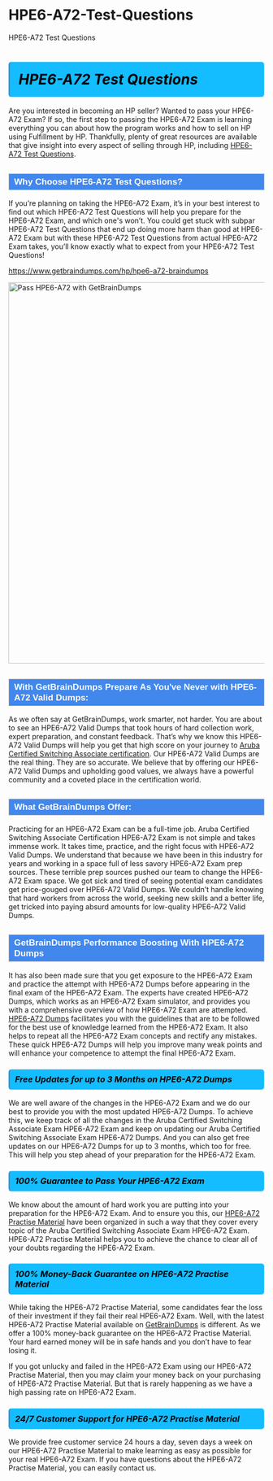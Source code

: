 # HPE6-A72-Test-Questions
HPE6-A72 Test Questions
<h1><strong><span style="display: block; color: #000000; background: #14BDFF; border: 0.5px solid #AED6F1; border-left: 3px solid #3498DB; padding: .6em; border-radius: 6px;">                     <em>HPE6-A72 <span class="exam_variation">Test Questions</span> </em>                </span></strong>            </h1>                        <p>Are you interested in becoming an HP seller? Wanted to pass your HPE6-A72 Exam? If so, the first step to passing the HPE6-A72 Exam is             learning everything you can about how the program works and how to sell on HP using Fulfillment by HP. Thankfully, plenty of great resources             are available that give insight into every aspect of selling through HP, including <a href="https://www.getbraindumps.com/hp/hpe6-a72-braindumps">HPE6-A72 <span class="exam_variation">Test Questions</span></a>.</p>                        <h2 style="background: #4287ec; border: 1px solid #cccccc; padding: 5px 10px;">                <span style="color: #ffffff;">                    <span style="font-size: 11pt;">                        <span style="line-height: normal;">                            <span style="font-family: Calibri,sans-serif;">                                <strong>                                    <span style="font-size: 13.0pt;">Why Choose HPE6-A72 <span class="exam_variation">Test Questions</span>?</span>                                </strong>                            </span>                        </span>                    </span>                </span>            </h2>                        <p>If you’re planning on taking the HPE6-A72 Exam, it’s in your best interest to find out which HPE6-A72 <span class="exam_variation">Test Questions</span> will help you prepare for the HPE6-A72 Exam,             and which one's won’t. You could get stuck with subpar HPE6-A72 <span class="exam_variation">Test Questions</span> that end up doing more harm than good at HPE6-A72 Exam but with these HPE6-A72 <span class="exam_variation">Test Questions</span>             from actual HPE6-A72 Exam takes, you’ll know exactly what to expect from your HPE6-A72 <span class="exam_variation">Test Questions</span>!</p>                                    <p><a href="https://www.getbraindumps.com/hp/hpe6-a72-braindumps">https://www.getbraindumps.com/hp/hpe6-a72-braindumps</a></p>                        <p><a href="https://www.getbraindumps.com/"><img src="https://www.getbraindumps.com/images/get-updated-exam-questions-with-discount-getbraindumps.jpg" class="postImage" alt="Pass HPE6-A72 with GetBrainDumps" width="750"></a></p>                                        <h2 style="background: #4287ec; border: 1px solid #cccccc; padding: 5px 10px;">                <span style="color: #ffffff;">                    <span style="font-size: 11pt;">                        <span style="line-height: normal;">                            <span style="font-family: Calibri,sans-serif;">                                <strong>                                    <span style="font-size: 13.0pt;">With GetBrainDumps Prepare As You've Never with HPE6-A72 <span class="exam_variation2">Valid Dumps</span>:</span>                                </strong>                            </span>                        </span>                    </span>                </span>            </h2>                        <p>As we often say at GetBrainDumps, work smarter, not harder. You are about to see an HPE6-A72 <span class="exam_variation2">Valid Dumps</span> that took hours of hard collection work,             expert preparation, and constant feedback. That’s why we know this HPE6-A72 <span class="exam_variation2">Valid Dumps</span> will help you get that high score on your journey to             <a href="https://www.getbraindumps.com/hp/acsa-v1-braindumps.html">Aruba Certified Switching Associate certification</a>. Our HPE6-A72 <span class="exam_variation2">Valid Dumps</span> are the real thing. They are so accurate. We believe that by offering             our HPE6-A72 <span class="exam_variation2">Valid Dumps</span> and upholding good values, we always have a powerful community and a coveted place in the certification world.</p>                        <h2 style="background: #4287ec; border: 1px solid #cccccc; padding: 5px 10px;">                <span style="color: #ffffff;">                    <span style="font-size: 11pt;">                        <span style="line-height: normal;">                            <span style="font-family: Calibri,sans-serif;">                                <strong>                                    <span style="font-size: 13.0pt;">What GetBrainDumps Offer:</span>                                </strong>                            </span>                        </span>                    </span>                </span>            </h2>                        <p>Practicing for an HPE6-A72 Exam can be a full-time job. Aruba Certified Switching Associate Certification HPE6-A72 Exam is not simple and takes immense work.             It takes time, practice, and the right focus with HPE6-A72 <span class="exam_variation2">Valid Dumps</span>. We understand that because we have been in this industry for years and working in a             space full of less savory HPE6-A72 Exam prep sources. These terrible prep sources pushed our team to change the HPE6-A72 Exam space. We got sick and             tired of seeing potential exam candidates get price-gouged over HPE6-A72 <span class="exam_variation2">Valid Dumps</span>. We couldn’t handle knowing that hard workers from across the world,             seeking new skills and a better life, get tricked into paying absurd amounts for low-quality HPE6-A72 <span class="exam_variation2">Valid Dumps</span>.</p>                        <h2 style="background: #4287ec; border: 1px solid #cccccc; padding: 5px 10px;">                <span style="color: #ffffff;">                    <span style="font-size: 11pt;">                        <span style="line-height: normal;">                            <span style="font-family: Calibri,sans-serif;">                                <strong>                                    <span style="font-size: 13.0pt;">GetBrainDumps Performance Boosting With HPE6-A72 <span class="exam_variation3">Dumps</span></span>                                </strong>                            </span>                        </span>                    </span>                </span>            </h2>                        <p>It has also been made sure that you get exposure to the HPE6-A72 Exam and practice the attempt with HPE6-A72 <span class="exam_variation3">Dumps</span> before appearing in             the final exam of the HPE6-A72 Exam. The experts have created HPE6-A72 <span class="exam_variation3">Dumps</span>, which works as an HPE6-A72 Exam simulator, and provides you with             a comprehensive overview of how HPE6-A72 Exam are attempted. <a href="https://www.getbraindumps.com/hp-braindumps.html">HPE6-A72 <span class="exam_variation3">Dumps</span></a> facilitates you with the guidelines that are to be followed             for the best use of knowledge learned from the HPE6-A72 Exam. It also helps to repeat all the HPE6-A72 Exam concepts and rectify any mistakes.             These quick HPE6-A72 <span class="exam_variation3">Dumps</span> will help you improve many weak points and will enhance your competence to attempt the final HPE6-A72 Exam.</p>                        <h3>                <strong>                    <span style="display: block; color: #000000; background: #14BDFF; border: 0.5px solid #AED6F1; border-left: 3px solid #3498DB; padding: .6em; border-radius: 6px;">                        <em>Free Updates for up to 3 Months on HPE6-A72 <span class="exam_variation3">Dumps</span></em>                    </span>                </strong>            </h3>                        <p>We are well aware of the changes in the HPE6-A72 Exam and we do our best to provide you with the most updated HPE6-A72 <span class="exam_variation3">Dumps</span>.             To achieve this, we keep track of all the changes in the Aruba Certified Switching Associate Exam HPE6-A72 Exam and keep on updating our             Aruba Certified Switching Associate Exam HPE6-A72 <span class="exam_variation3">Dumps</span>. And you can also get free updates on our HPE6-A72 <span class="exam_variation3">Dumps</span> for up to 3 months,             which too for free. This will help you step ahead of your preparation for the HPE6-A72 Exam.</p>                        <h3>                <strong>                    <span style="display: block; color: #000000; background: #14BDFF; border: 0.5px solid #AED6F1; border-left: 3px solid #3498DB; padding: .6em; border-radius: 6px;">                        <em>100% Guarantee to Pass Your HPE6-A72 Exam</em>                    </span>                </strong>            </h3>                        <p>We know about the amount of hard work you are putting into your preparation for the HPE6-A72 Exam. And to ensure you this, our <a href="https://www.getbraindumps.com/hp/hpe6-a72-braindumps">HPE6-A72 <span class="exam_variation4">Practise Material</span></a>             have been organized in such a way that they cover every topic of the Aruba Certified Switching Associate Exam HPE6-A72 Exam. HPE6-A72 <span class="exam_variation4">Practise Material</span>             helps you to achieve the chance to clear all of your doubts regarding the HPE6-A72 Exam.</p>                        <h3>                <strong>                    <span style="display: block; color: #000000; background: #14BDFF; border: 0.5px solid #AED6F1; border-left: 3px solid #3498DB; padding: .6em; border-radius: 6px;">                        <em>100% Money-Back Guarantee on HPE6-A72 <span class="exam_variation4">Practise Material</span> </em>                    </span>                </strong>            </h3>                        <p>While taking the HPE6-A72 <span class="exam_variation4">Practise Material</span>, some candidates fear the loss of their investment if they fail their real HPE6-A72 Exam. Well, with the latest             HPE6-A72 <span class="exam_variation4">Practise Material</span> available on <a href="https://www.getbraindumps.com/hp/acsa-v1-braindumps.html">GetBrainDumps</a> is different. As we offer a 100% money-back guarantee on the HPE6-A72 <span class="exam_variation4">Practise Material</span>. Your hard earned money will be             in safe hands and you don’t have to fear losing it.</p>                        <p>If you got unlucky and failed in the HPE6-A72 Exam using our HPE6-A72 <span class="exam_variation4">Practise Material</span>, then you may claim your money back on your purchasing of HPE6-A72 <span class="exam_variation4">Practise Material</span>.             But that is rarely happening as we have a high passing rate on HPE6-A72 Exam.</p>                        <h3>                <strong>                    <span style="display: block; color: #000000; background: #14BDFF; border: 0.5px solid #AED6F1; border-left: 3px solid #3498DB; padding: .6em; border-radius: 6px;">                        <em>24/7 Customer Support for HPE6-A72 <span class="exam_variation4">Practise Material</span></em>                    </span>                </strong>            </h3>                        <p>We provide free customer service 24 hours a day, seven days a week on our HPE6-A72 <span class="exam_variation4">Practise Material</span> to make learning as easy as possible for your             real HPE6-A72 Exam. If you have questions about the HPE6-A72 <span class="exam_variation4">Practise Material</span>, you can easily contact us.</p>                    
